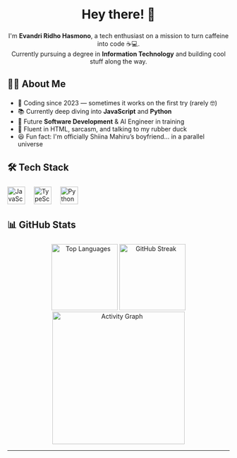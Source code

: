 <h1 align="center">Hey there! 👋</h1>

###

<p align="center">
  I'm <strong>Evandri Ridho Hasmono</strong>, a tech enthusiast on a mission to turn caffeine into code ☕💻.<br />
  Currently pursuing a degree in <strong>Information Technology</strong> and building cool stuff along the way.
</p>

###

<h2 align="left">🙋‍♂️ About Me</h2>

###

<ul align="left">
  <li>🚀 Coding since 2023 — sometimes it works on the first try (rarely 🤓)</li>
  <li>📚 Currently deep diving into <strong>JavaScript</strong> and <strong>Python</strong></li>
  <li>🎯 Future <strong>Software Development</strong> & AI Engineer in training</li>
  <li>💬 Fluent in HTML, sarcasm, and talking to my rubber duck</li>
  <li>😆 Fun fact: I'm officially Shiina Mahiru’s boyfriend... in a parallel universe</li>
</ul>

###

<h2 align="left">🛠️ Tech Stack</h2>

###

<div align="left">
  <img src="https://cdn.jsdelivr.net/gh/devicons/devicon/icons/javascript/javascript-original.svg" height="40" alt="JavaScript" />
  <img width="12" />
  <img src="https://cdn.jsdelivr.net/gh/devicons/devicon/icons/typescript/typescript-original.svg" height="40" alt="TypeScript" />
  <img width="12" />
  <img src="https://cdn.jsdelivr.net/gh/devicons/devicon/icons/python/python-original.svg" height="40" alt="Python" />
</div>

###

<h2 align="left">📊 GitHub Stats</h2>

###

<div align="center">
  <img src="https://github-readme-stats.vercel.app/api/top-langs?username=EvandriRidhoHasmono&layout=compact&theme=dracula&card_width=320" height="150" alt="Top Languages" />
  <img src="https://streak-stats.demolab.com?user=EvandriRidhoHasmono&theme=dracula&hide_border=false&border_radius=5" height="150" alt="GitHub Streak" />
  <img src="https://github-readme-activity-graph.vercel.app/graph?username=EvandriRidhoHasmono&theme=react-dark&area=true&radius=16" height="300" alt="Activity Graph" />
</div>

---


